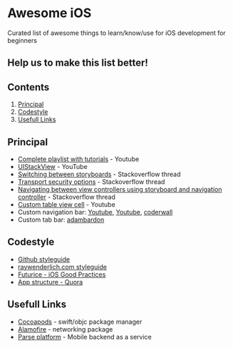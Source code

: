 # Awesome iOS
Сurated list of awesome things to learn/know/use for iOS development for beginners

## Help us to make this list better!

## Contents
1. [Principal](#principal)
2. [Codestyle](#codestyle)
3. [Usefull Links](#usefull-links)

## Principal
* [Complete playlist with tutorials](https://www.youtube.com/playlist?list=PLpZBns8dFbgx0gr68lf-un9EjdmywTu4_) - Youtube
* [UIStackView](https://www.youtube.com/watch?v=O0llR7sfrkc) - YouTube
* [Switching between storyboards](https://stackoverflow.com/questions/29505916/switch-between-storyboards-using-swift) - Stackoverflow thread
* [Transport security options](https://stackoverflow.com/questions/31254725/transport-security-has-blocked-a-cleartext-http) - Stackoverflow thread
* [Navigating between view controllers using storyboard and navigation controller](https://stackoverflow.com/questions/24038215/how-to-navigate-from-one-view-controller-to-another-using-swift) - Stackoverflow thread
* [Custom table view cell](https://www.youtube.com/watch?v=zAWO9rldyUE) - Youtube
* Custom navigation bar: [Youtube](https://youtu.be/APQVltARKF8?t=15m19s), [Youtube](https://www.youtube.com/watch?v=zS-CCd4xmRY), [coderwall](https://coderwall.com/p/dyqrfa/customize-navigation-bar-appearance-with-swift)
* Custom tab bar: [adambardon](http://blog.adambardon.com/how-to-create-custom-tab-bar-in-swift-part-1/)

## Codestyle
* [Github styleguide](https://github.com/github/swift-style-guide)
* [raywenderlich.com styleguide](https://github.com/raywenderlich/swift-style-guide)
* [Futurice - iOS Good Practices](https://github.com/futurice/ios-good-practices)
* [App structure - Quora](https://www.quora.com/How-should-I-structure-my-iOS-app)

## Usefull Links
* [Cocoapods](https://guides.cocoapods.org) - swift/objc package manager
* [Alamofire](https://github.com/Alamofire/Alamofire) - networking package
* [Parse platform](http://parseplatform.org) - Mobile backend as a service
